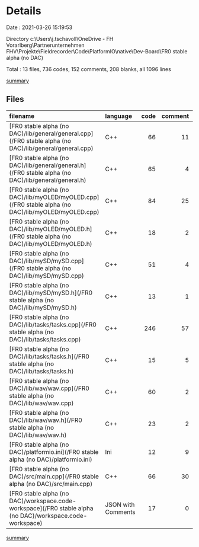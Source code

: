 # Details

Date : 2021-03-26 15:19:53

Directory c:\Users\j.tschavoll\OneDrive - FH Vorarlberg\Partnerunternehmen FHV\Projekte\Fieldrecorder\Code\PlatformIO\native\Dev-Board\FR0 stable alpha (no DAC)

Total : 13 files,  736 codes, 152 comments, 208 blanks, all 1096 lines

[summary](results.md)

## Files
| filename | language | code | comment | blank | total |
| :--- | :--- | ---: | ---: | ---: | ---: |
| [FR0 stable alpha (no DAC)/lib/general/general.cpp](/FR0 stable alpha (no DAC)/lib/general/general.cpp) | C++ | 66 | 11 | 19 | 96 |
| [FR0 stable alpha (no DAC)/lib/general/general.h](/FR0 stable alpha (no DAC)/lib/general/general.h) | C++ | 65 | 4 | 24 | 93 |
| [FR0 stable alpha (no DAC)/lib/myOLED/myOLED.cpp](/FR0 stable alpha (no DAC)/lib/myOLED/myOLED.cpp) | C++ | 84 | 25 | 27 | 136 |
| [FR0 stable alpha (no DAC)/lib/myOLED/myOLED.h](/FR0 stable alpha (no DAC)/lib/myOLED/myOLED.h) | C++ | 18 | 2 | 5 | 25 |
| [FR0 stable alpha (no DAC)/lib/mySD/mySD.cpp](/FR0 stable alpha (no DAC)/lib/mySD/mySD.cpp) | C++ | 51 | 4 | 6 | 61 |
| [FR0 stable alpha (no DAC)/lib/mySD/mySD.h](/FR0 stable alpha (no DAC)/lib/mySD/mySD.h) | C++ | 13 | 1 | 9 | 23 |
| [FR0 stable alpha (no DAC)/lib/tasks/tasks.cpp](/FR0 stable alpha (no DAC)/lib/tasks/tasks.cpp) | C++ | 246 | 57 | 69 | 372 |
| [FR0 stable alpha (no DAC)/lib/tasks/tasks.h](/FR0 stable alpha (no DAC)/lib/tasks/tasks.h) | C++ | 15 | 5 | 8 | 28 |
| [FR0 stable alpha (no DAC)/lib/wav/wav.cpp](/FR0 stable alpha (no DAC)/lib/wav/wav.cpp) | C++ | 60 | 2 | 4 | 66 |
| [FR0 stable alpha (no DAC)/lib/wav/wav.h](/FR0 stable alpha (no DAC)/lib/wav/wav.h) | C++ | 23 | 2 | 11 | 36 |
| [FR0 stable alpha (no DAC)/platformio.ini](/FR0 stable alpha (no DAC)/platformio.ini) | Ini | 12 | 9 | 2 | 23 |
| [FR0 stable alpha (no DAC)/src/main.cpp](/FR0 stable alpha (no DAC)/src/main.cpp) | C++ | 66 | 30 | 24 | 120 |
| [FR0 stable alpha (no DAC)/workspace.code-workspace](/FR0 stable alpha (no DAC)/workspace.code-workspace) | JSON with Comments | 17 | 0 | 0 | 17 |

[summary](results.md)